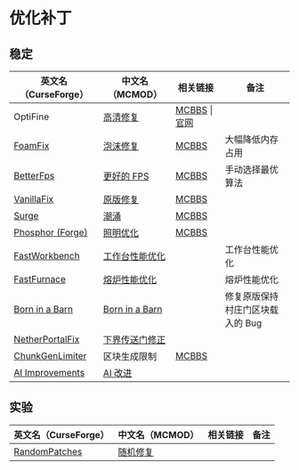 # 优化补丁

## 稳定

| 英文名（CurseForge）                                                             | 中文名（MCMOD）                                        | 相关链接                                                                                   | 备注                             |
| -------------------------------------------------------------------------------- | ------------------------------------------------------ | ------------------------------------------------------------------------------------------ | -------------------------------- |
| OptiFine                                                                         | [高清修复](https://www.mcmod.cn/class/36.html)         | [MCBBS](https://www.mcbbs.net/thread-606019-1-1.html) \| [官网](https://optifine.net/home) |                                  |
| [FoamFix](https://www.curseforge.com/minecraft/mc-mods/foamfix-optimization-mod) | [泡沫修复](https://www.mcmod.cn/class/978.html)        | [MCBBS](https://www.mcbbs.net/thread-678442-1-1.html)                                      | 大幅降低内存占用                 |
| [BetterFps](https://www.curseforge.com/minecraft/mc-mods/betterfps)              | [更好的 FPS](https://www.mcmod.cn/class/1384.html)     | [MCBBS](https://www.mcbbs.net/thread-539780-1-1.html)                                      | 手动选择最优算法                 |
| [VanillaFix](https://www.curseforge.com/minecraft/mc-mods/vanillafix)            | [原版修复](https://www.mcmod.cn/class/1223.html)       | [MCBBS](https://www.mcbbs.net/thread-792493-1-1.html)                                      |                                  |
| [Surge](https:/surge/www.curseforge.com/minecraft/mc-mods/surge)                 | [潮涌](https://www.mcmod.cn/class/1478.html)           | [MCBBS](https://www.mcbbs.net/thread-923335-1-1.html)                                      |                                  |
| [Phosphor (Forge)](https://www.curseforge.com/minecraft/mc-mods/phosphor-forge)  | [照明优化](https://www.mcmod.cn/class/1766.html)       | [MCBBS](https://www.mcbbs.net/thread-853660-1-1.html)                                      |                                  |
| [FastWorkbench](https://www.curseforge.com/minecraft/mc-mods/fastworkbench)      | [工作台性能优化](https://www.mcmod.cn/class/1486.html) |                                                                                            | 工作台性能优化                   |
| [FastFurnace](https://www.curseforge.com/minecraft/mc-mods/fastfurnace)          | [熔炉性能优化](https://www.mcmod.cn/class/1485.html)   |                                                                                            | 熔炉性能优化                     |
| [Born in a Barn](https://www.curseforge.com/minecraft/mc-mods/born-in-a-barn)    | [Born in a Barn](https://www.mcmod.cn/class/1746.html) |                                                                                            | 修复原版保持村庄门区块载入的 Bug |
| [NetherPortalFix](https://www.curseforge.com/minecraft/mc-mods/netherportalfix)  | [下界传送门修正](https://www.mcmod.cn/class/811.html)  |                                                                                            |                                  |
| [ChunkGenLimiter](https://www.curseforge.com/minecraft/mc-mods/chunkgenlimited)  | 区块生成限制                                           | [MCBBS](https://www.curseforge.com/minecraft/mc-mods/chunkgenlimited)                      |                                  |
| [AI Improvements](https://www.curseforge.com/minecraft/mc-mods/ai-improvements)  | [AI 改进](https://www.mcmod.cn/class/1480.html)        |                                                                                            |                                  |

## 实验

| 英文名（CurseForge）                                                        | 中文名（MCMOD）                                  | 相关链接 | 备注 |
| --------------------------------------------------------------------------- | ------------------------------------------------ | -------- | ---- |
| [RandomPatches](https://www.curseforge.com/minecraft/mc-mods/randompatches) | [随机修复](https://www.mcmod.cn/class/2253.html) |          |      |
